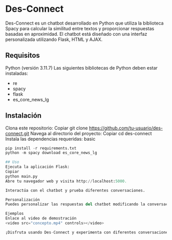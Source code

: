 # Des-Connect
Des-Connect es un chatbot desarrollado en Python que utiliza la biblioteca Spacy para calcular la similitud entre textos y proporcionar respuestas basadas en aproximidad. El chatbot está diseñado con una interfaz personalizada utilizando Flask, HTML y AJAX.

## Requisitos
Python (versión 3.11.7)
Las siguientes bibliotecas de Python deben estar instaladas:
- re
- spacy
- flask
- es_core_news_lg

## Instalación
Clona este repositorio:
Copiar
git clone https://github.com/tu-usuario/des-connect.git
Navega al directorio del proyecto:
Copiar
cd des-connect
Instala las dependencias requeridas:
basic

```python
pip install -r requirements.txt
python -m spacy download es_core_news_lg

## Uso
Ejecuta la aplicación Flask:
Copiar
python main.py
Abre tu navegador web y visita http://localhost:5000.

Interactúa con el chatbot y prueba diferentes conversaciones.

Personalización
Puedes personalizar las respuestas del chatbot modificando la conversación preestablecida en el archivo formateador.py. Añade o elimina preguntas y respuestas según tus necesidades.

Ejemplos
Enlace al video de demostración
<video src="concepto.mp4" controls></video>

¡Disfruta usando Des-Connect y experimenta con diferentes conversaciones!



